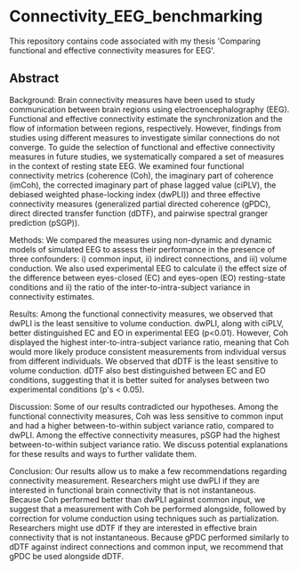 # Connectivity_EEG_benchmarking
This repository contains code associated with my thesis 'Comparing functional and effective connectivity measures for EEG'.

## Abstract  
Background: Brain connectivity measures have been used to study communication between brain regions using electroencephalography (EEG). Functional and effective connectivity estimate the synchronization and the flow of information between regions, respectively. However, findings from studies using different measures to investigate similar connections do not converge.
To guide the selection of functional and effective connectivity measures in future studies, we systematically compared a set of measures in the context of resting state EEG. We examined four functional connectivity metrics (coherence (Coh), the imaginary part of coherence (imCoh), the corrected imaginary part of phase lagged value (ciPLV), the debiased weighted phase-locking index (dwPLI)) and three effective connectivity measures (generalized partial directed coherence (gPDC), direct directed transfer function (dDTF), and pairwise spectral granger prediction (pSGP)).  

Methods: We compared the measures using non-dynamic and dynamic models of simulated EEG to assess their performance in the presence of three confounders: i) common input, ii) indirect connections, and iii) volume conduction. We also used experimental EEG to calculate i) the effect size of the difference between eyes-closed (EC) and eyes-open (EO) resting-state conditions and ii) the ratio of the inter-to-intra-subject variance in connectivity estimates.  


Results: Among the functional connectivity measures, we observed that dwPLI is the least sensitive to volume conduction. dwPLI, along with ciPLV, better distinguished EC and EO in experimental EEG (p<0.01). However, Coh displayed the highest inter-to-intra-subject variance ratio, meaning that Coh would more likely produce consistent measurements from individual versus from different individuals. 
We observed that dDTF is the least sensitive to volume conduction. dDTF also best distinguished between EC and EO conditions, suggesting that it is better suited for analyses between two experimental conditions (p's < 0.05).  


Discussion: Some of our results contradicted our hypotheses. Among the functional connectivity measures, Coh was less sensitive to common input and had a higher between-to-within subject variance ratio, compared to dwPLI. Among the effective connectivity measures, pSGP had the highest between-to-within subject variance ratio. We discuss potential explanations for these results and ways to further validate them.  


Conclusion: Our results allow us to make a few recommendations regarding connectivity measurement. Researchers might use dwPLI if they are interested in functional brain connectivity that is not instantaneous. Because Coh performed better than dwPLI against common input, we suggest that a measurement with Coh be performed alongside, followed by correction for volume conduction using techniques such as partialization. 
Researchers might use dDTF if they are interested in effective brain connectivity that is not instantaneous. Because gPDC performed similarly to dDTF against indirect connections and common input, we recommend that gPDC be used alongside dDTF.  

